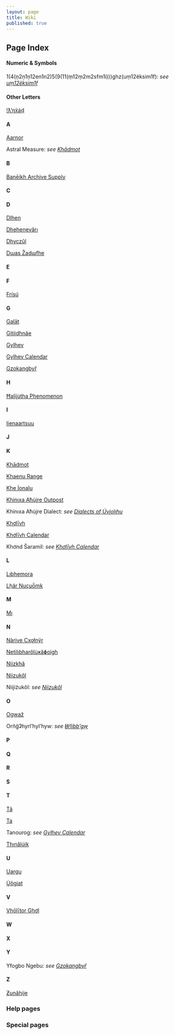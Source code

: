 ```yaml
---
layout: page
title: Wiki
published: true
---
```


## Page Index

#### Numeric & Symbols
1(4(ṇ2ṇ1ṇ12en1n2)5(9(11(ṃ12ṃ2m2sfm1i)))ghz(uṃ12ëksim1f): *see [uṃ12ëksim1f](/wiki/um12eksim1f)*

#### Other Letters
[!ƛ’ŋẍáḍ](/wiki/tlnxad)

#### A
[Aarnor](/wiki/aarnor)

Astral Measure: *see [Khādmot](/wiki/khadmot)*

#### B
[Banēikh Archive Supply](/wiki/baneikh)

#### C

#### D
[Dlhen](/wiki/dlhen)

[Dhehenevârı](/wiki/dhehenevari)

[Dhyczûl](/wiki/dhyczul)

[Dɯas Žadɯfhe](/wiki/duas_zadufhe)

#### E

#### F
[Frísú](/wiki/frisu)

#### G
[Galāt](/wiki/galat)

[Gitiidhnâe](/wiki/gitiidhnae)

[Gylhev](/wiki/gylhev)

[Gylhev Calendar](/wiki/gylhev_calendar)

[Gzokangbyř](/wiki/gzokangbyr)

#### H
[Ħaliįu̇tha Phenomenon](/wiki/haliiutha)

#### I
[Iienaartsuu](/wiki/iienaartsuu)

#### J

#### K
[Khādmot](/wiki/khadmot)

[Khaenu Range](/wiki/khaenu)

[Khe Į̇onalu](/wiki/khe_ionalu)

[Khinıxa Aħu̇įre Outpost](/wiki/khinixa_ahuire_outpost)

Khinıxa Aħu̇įre Dialect: *see [Dialects of U̇vįolıhu](/wiki/dialects_uviolihu)*

[Khơlīvh](/wiki/kholivh)

[Khơlīvh Calendar](/wiki/kholivh_calendar)

Khơnd Šaramil: *see [Khơlīvh Calendar](/wiki/kholivh_calendar)*

#### L
[Lıbhemora](/wiki/libhemora)

[Lḥär Nuc̨uȫmk](/wiki/lhar_nucuomk)

#### M
[Mı](/wiki/mi)

#### N
[Nàrive Cxǫłnÿr](/wiki/narive_cxolnyr)

[Netilıbharôlu̇ӿâɸoigh](/wiki/netilibharoluxafoigh)

[Niizkhâ](/wiki/niizkha)

[Niizukôl](/wiki/niizukol)

Niiįiźukôl: *see [Niizukôl](/wiki/niizukol)*

#### O
[Ogwaž](/wiki/ogwaz)

Orñg̈ʡhyrl’hyl’hyw: *see [Ȣ̈rlibb’gẉ](/wiki/urlibbgw)*

#### P

#### Q

#### R

#### S

#### T
[Tã](/wiki/tã)

[Ta](/wiki/ta)

Tanourog: *see [Gylhev Calendar](/wiki/gylhev_calendar)*

[Thınâlu̇ik](/wiki/thinaluik)

#### U
[Uargu](/wiki/uargu)

[Ų̇ôgiat](/wiki/uogiat)

#### V
[Vhōlītor Ghơl](/wiki/vholitor_ghol)

#### W

#### X

#### Y
Yfogbo Ngebu: *see [Gzokangbyř](/wiki/gzokangbyr)*

#### Z
[Ƶunâhiįe](/wiki/zunahiie)

### Help pages

### Special pages
